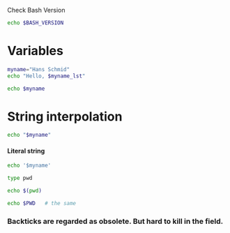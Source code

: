 Check Bash Version

``` bash
echo $BASH_VERSION
```````

# Variables
``` bash
myname="Hans Schmid"
echo "Hello, $myname_lst"
```````

``` bash
echo $myname
```````

# String interpolation
``` bash
echo "$myname"
```````

#### Literal string

``` bash
echo '$myname'
```````

``` bash
type pwd
```````

``` bash
echo $(pwd)
```````

``` bash
echo $PWD   # the same
```````

### Backticks are regarded as obsolete. But hard to kill in the field.


